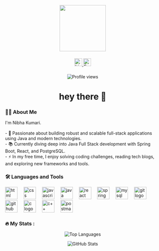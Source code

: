 <div align="center">
  <img height="150" src="https://media.giphy.com/media/M9gbBd9nbDrOTu1Mqx/giphy.gif"  />
</div>

###

<div align="center">
  <a href="https://www.linkedin.com/in/nibhakumari-codes/" target="_blank">
    <img src="https://img.shields.io/static/v1?message=LinkedIn&logo=linkedin&label=&color=0077B5&logoColor=white&labelColor=&style=for-the-badge" height="25" alt="LinkedIn logo" />
  </a>
  <a href="mailto:nibha5970@gmail.com">
    <img src="https://img.shields.io/static/v1?message=Email&logo=gmail&label=&color=D14836&logoColor=white&labelColor=&style=for-the-badge" height="25" alt="Email logo" />
  </a>
</div>

###

<p align="center">
  <img src="https://komarev.com/ghpvc/?username=NibhaKumariCodes&style=flat-square&color=blue" alt="Profile views" />
</p>

###

<h1 align="center">hey there 👋</h1>

<h3 align="left">👩‍💻  About Me</h3>

<p align="left">
I'm Nibha Kumari.<br><br>
- 🔭 Passionate about building robust and scalable full-stack applications using Java and modern technologies.<br>
- 📚 Currently diving deep into Java Full Stack development with Spring Boot, React, and PostgreSQL.<br>
- ⚡ In my free time, I enjoy solving coding challenges, reading tech blogs, and exploring new frameworks and tools.
</p>

###

<h3 align="left">🛠 Languages and Tools</h3>

<div align="left">
  <img src="https://cdn.jsdelivr.net/gh/devicons/devicon/icons/html5/html5-original.svg" height="40" alt="html logo" />
  <img width="12" />
  <img src="https://cdn.jsdelivr.net/gh/devicons/devicon/icons/css3/css3-original.svg" height="40" alt="css logo" />
  <img width="12" />
  <img src="https://cdn.jsdelivr.net/gh/devicons/devicon/icons/javascript/javascript-original.svg" height="40" alt="javascript logo" />
  <img width="12" />
  <img src="https://cdn.jsdelivr.net/gh/devicons/devicon/icons/java/java-original.svg" height="40" alt="java logo" />
  <img width="12" />
  <img src="https://cdn.jsdelivr.net/gh/devicons/devicon/icons/react/react-original.svg" height="40" alt="react logo" />
  <img width="12" />
  <img src="https://cdn.jsdelivr.net/gh/devicons/devicon/icons/spring/spring-original-wordmark.svg" height="40" alt="spring logo" />
  <img width="12" />
  <img src="https://cdn.jsdelivr.net/gh/devicons/devicon/icons/mysql/mysql-original-wordmark.svg" height="40" alt="mysql logo" />
  <img width="12" />

  <img src="https://cdn.jsdelivr.net/gh/devicons/devicon/icons/git/git-original.svg" height="40" alt="git logo" />
  <img width="12" />
  <img src="https://cdn.jsdelivr.net/gh/devicons/devicon/icons/github/github-original.svg" height="40" alt="github logo" />
  <img width="12" />
  <img src="https://cdn.jsdelivr.net/gh/devicons/devicon/icons/c/c-original.svg" height="40" alt="c logo" />
  <img width="12" />
  <img src="https://cdn.jsdelivr.net/gh/devicons/devicon/icons/cplusplus/cplusplus-original.svg" height="40" alt="c++ logo" />
  <img width="12" />
  <img src="https://www.vectorlogo.zone/logos/getpostman/getpostman-icon.svg" height="40" alt="postman logo" />
</div>

###

<h3 align="left">🔥 My Stats :</h3>

<p align="center">
  <img src="https://github-readme-stats.vercel.app/api/top-langs/?username=NibhaKumariCodes&layout=donut&theme=radical&hide_border=true" alt="Top Languages" />
</p>

<p align="center">
  <img src="https://github-readme-stats.vercel.app/api?username=NibhaKumariCodes&show_icons=true&theme=radical&hide_border=true" alt="GitHub Stats" />
</p>
